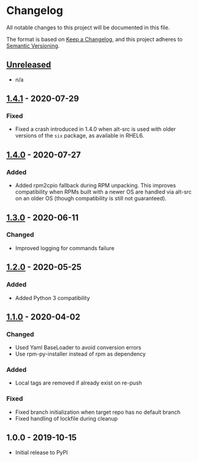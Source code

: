 # Changelog

All notable changes to this project will be documented in this file.

The format is based on [Keep a Changelog](https://keepachangelog.com/en/1.0.0/),
and this project adheres to [Semantic Versioning](https://semver.org/spec/v2.0.0.html).

## [Unreleased]

- n/a

## [1.4.1] - 2020-07-29

### Fixed
- Fixed a crash introduced in 1.4.0 when alt-src is used with older versions of
  the `six` package, as available in RHEL6.

## [1.4.0] - 2020-07-27

### Added
- Added rpm2cpio fallback during RPM unpacking. This improves compatibility when RPMs
  built with a newer OS are handled via alt-src on an older OS (though compatibility
  is still not guaranteed).

## [1.3.0] - 2020-06-11

### Changed
- Improved logging for commands failure

## [1.2.0] - 2020-05-25

### Added
- Added Python 3 compatibility

## [1.1.0] - 2020-04-02

### Changed
- Used Yaml BaseLoader to avoid conversion errors
- Use rpm-py-installer instead of rpm as dependency

### Added
- Local tags are removed if already exist on re-push

### Fixed
- Fixed branch initialization when target repo has no default branch
- Fixed handling of lockfile during cleanup

## 1.0.0 - 2019-10-15

- Initial release to PyPI

[Unreleased]: https://github.com/release-engineering/alt-src/compare/v1.4.1...HEAD
[1.4.1]: https://github.com/release-engineering/alt-src/compare/v1.4.0...v1.4.1
[1.4.0]: https://github.com/release-engineering/alt-src/compare/v1.3.0...v1.4.0
[1.3.0]: https://github.com/release-engineering/alt-src/compare/v1.2.0...v1.3.0
[1.2.0]: https://github.com/release-engineering/alt-src/compare/v1.1.0...v1.2.0
[1.1.0]: https://github.com/release-engineering/alt-src/compare/v1.0.0...v1.1.0
